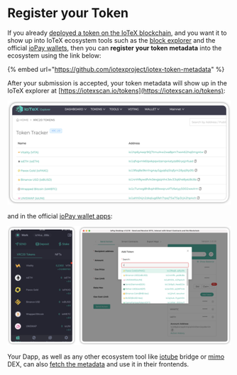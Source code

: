 # Register your Token

If you already [deployed a token on the IoTeX blockchain](../smart-contracts/introduction/), and you want it to show up into IoTeX ecosystem tools such as the [block explorer](https://iotexscan.io) and the official [ioPay wallets](https://iotex.io/iopay), then you can **register your token metadata** into the ecosystem using the link below:

{% embed url="https://github.com/iotexproject/iotex-token-metadata" %}

After your submission is accepted, your token metadata will show up in the IoTeX explorer at [https://iotexscan.io/tokens](https://iotexscan.io/tokens):

![Registered Tokens list (iotexscan.io)](<../.gitbook/assets/image (78).png>)

and in the official [ioPay wallet apps](https://iotex.io/iopay):

![Registered Tokens list (ioPay Wallets)](<../.gitbook/assets/image (79).png>)

Your Dapp, as well as any other ecosystem tool like [iotube](https://iotube.org) bridge or [mimo](https://mimo.finance) DEX, can also [fetch the metadata](https://github.com/iotexproject/iotex-token-metadata#usage) and use it in their frontends.

